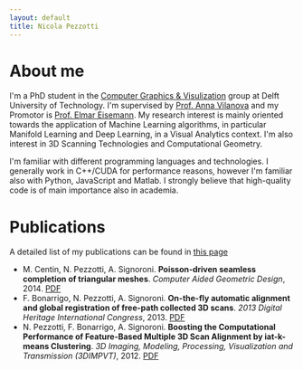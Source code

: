 ```yaml
---
layout: default
title: Nicola Pezzotti
---
```


About me
=======================

I'm a PhD student in the [Computer Graphics & Visulization](https://graphics.tudelft.nl/) group at Delft University of Technology.
I'm supervised by [Prof. Anna Vilanova](https://graphics.tudelft.nl/anna-vilanova/) and my Promotor is [Prof. Elmar Eisemann](http://graphics.tudelft.nl/~eisemann/).
My research interest is mainly oriented towards the application of Machine Learning algorithms, in particular Manifold Learning and Deep Learning, in a Visual Analytics context. 
I'm also interest in 3D Scanning Technologies and Computational Geometry.


I'm familiar with different programming languages and technologies. I generally work in C++/CUDA for performance reasons, however I'm familiar also with Python, JavaScript and Matlab. 
I strongly believe that high-quality code is of main importance also in academia.


Publications
================
A detailed list of my publications can be found in [this page](publications/)


* M. Centin, N. Pezzotti, A. Signoroni. **Poisson-driven seamless completion of triangular meshes**. *Computer Aided Geometric Design*, 2014. [PDF](publications/2014_Poisson_Driven_Seamless_completion.pdf)
* F. Bonarrigo, N. Pezzotti, A. Signoroni. **On-the-fly automatic alignment and global registration of free-path collected 3D scans**. *2013 Digital Heritage International Congress*, 2013. [PDF](publications/2013_On-the-fly_automatic_alignment_and_global_registration_of_freepath_collected_3D_scans.pdf)
* N. Pezzotti, F. Bonarrigo, A. Signoroni. **Boosting the Computational Performance of Feature-Based Multiple 3D Scan Alignment by iat-k-means Clustering**. *3D Imaging, Modeling, Processing, Visualization and Transmission (3DIMPVT)*, 2012. [PDF](publications/Boosting_the_computational_performance_of_feature_based_multiple_3D_scan_alignment_by_iat_k_means_clustering.pdf)


<!---
Blog Posts
===================

{% for post in site.posts %}
      * {{ post.date | date_to_string }} - [{{ post.title }}]({{ site.baseurl }}{{ post.url }})
{% endfor %}

--->


